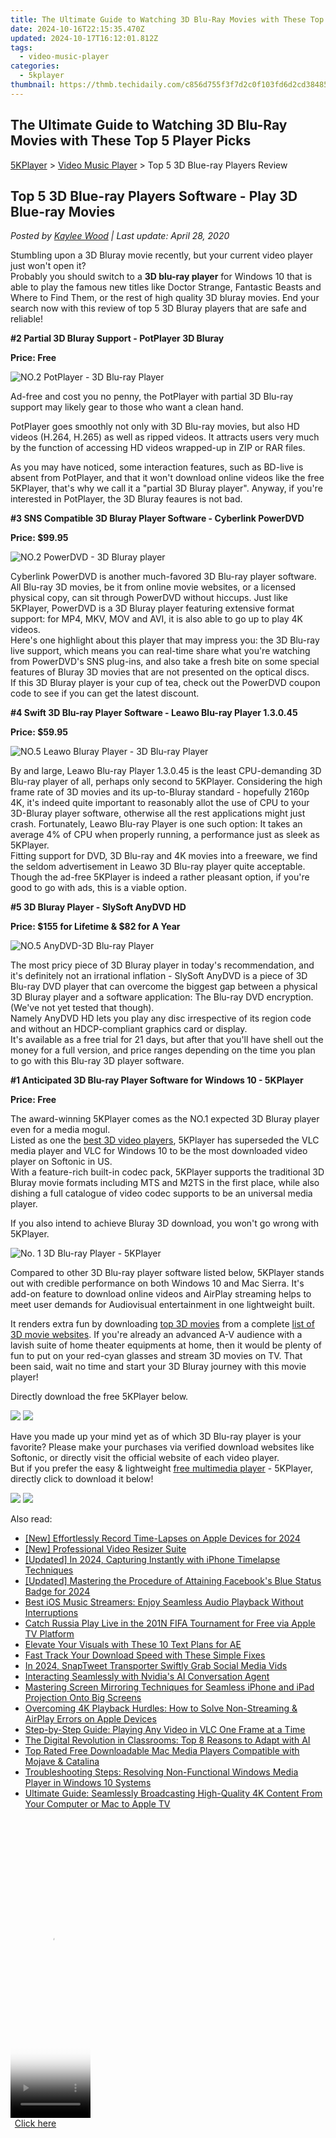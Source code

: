 ```yaml
---
title: The Ultimate Guide to Watching 3D Blu-Ray Movies with These Top 5 Player Picks
date: 2024-10-16T22:15:35.470Z
updated: 2024-10-17T16:12:01.812Z
tags:
  - video-music-player
categories:
  - 5kplayer
thumbnail: https://thmb.techidaily.com/c856d755f3f7d2c0f103fd6d2cd384857bef4cae5585cde42e136d87338a8911.jpg
---
```


## The Ultimate Guide to Watching 3D Blu-Ray Movies with These Top 5 Player Picks

[5KPlayer](https://tools.techidaily.com/5kplayer/products/) \> [Video Music Player](https://tools.techidaily.com/5kplayer/video-music-player/) \> Top 5 3D Blue-ray Players Review

## Top 5 3D Blue-ray Players Software - Play 3D Blue-ray Movies

 _Posted by [Kaylee Wood](https://www.quora.com/profile/Amanda-Hu-21) | Last update: April 28, 2020_ 

Stumbling upon a 3D Bluray movie recently, but your current video player just won't open it?   
 Probably you should switch to a **3D blu-ray player** for Windows 10 that is able to play the famous new titles like Doctor Strange, Fantastic Beasts and Where to Find Them, or the rest of high quality 3D bluray movies. End your search now with this review of top 5 3D Bluray players that are safe and reliable! 

**#2 Partial 3D Bluray Support - PotPlayer 3D Bluray**

**Price: Free**

![NO.2 PotPlayer - 3D Blu-ray Player](https://www.5kplayer.com/video-music-player/img/potplayer-4k.jpg) 

Ad-free and cost you no penny, the PotPlayer with partial 3D Blu-ray support may likely gear to those who want a clean hand.

PotPlayer goes smoothly not only with 3D Blu-ray movies, but also HD videos (H.264, H.265) as well as ripped videos. It attracts users very much by the function of accessing HD videos wrapped-up in ZIP or RAR files. 

As you may have noticed, some interaction features, such as BD-live is absent from PotPlayer, and that it won't download online videos like the free 5KPlayer, that's why we call it a "partial 3D Bluray player". Anyway, if you're interested in PotPlayer, the 3D Bluray feaures is not bad.

**#3 SNS Compatible 3D Bluray Player Software - Cyberlink PowerDVD**

**Price: $99.95**

![NO.2 PowerDVD - 3D Bluray player](https://www.5kplayer.com/video-music-player/../video-music-player-jp/img/powerdvd.jpg) 

Cyberlink PowerDVD is another much-favored 3D Blu-ray player software. All Blu-ray 3D movies, be it from online movie websites, or a licensed physical copy, can sit through PowerDVD without hiccups. Just like 5KPlayer, PowerDVD is a 3D Bluray player featuring extensive format support: for MP4, MKV, MOV and AVI, it is also able to go up to play 4K videos.  
 Here's one highlight about this player that may impress you: the 3D Blu-ray live support, which means you can real-time share what you're watching from PowerDVD's SNS plug-ins, and also take a fresh bite on some special features of Bluray 3D movies that are not presented on the optical discs.  
 If this 3D Bluray player is your cup of tea, check out the PowerDVD coupon code to see if you can get the latest discount.

**#4 Swift 3D Blu-ray Player Software - Leawo Blu-ray Player 1.3.0.45**

**Price: $59.95**

![NO.5 Leawo Bluray Player - 3D Blu-ray Player](https://www.5kplayer.com/video-music-player/../video-music-player-jp/img/leawo-bluray-player.png) 

By and large, Leawo Blu-ray Player 1.3.0.45 is the least CPU-demanding 3D Blu-ray player of all, perhaps only second to 5KPlayer. Considering the high frame rate of 3D movies and its up-to-Bluray standard - hopefully 2160p 4K, it's indeed quite important to reasonably allot the use of CPU to your 3D-Bluray player software, otherwise all the rest applications might just crash. Fortunately, Leawo Blu-ray Player is one such option: It takes an average 4% of CPU when properly running, a performance just as sleek as 5KPlayer.   
 Fitting support for DVD, 3D Blu-ray and 4K movies into a freeware, we find the seldom advertisement in Leawo 3D Blu-ray player quite acceptable. Though the ad-free 5KPlayer is indeed a rather pleasant option, if you're good to go with ads, this is a viable option.

**#5 3D Bluray Player - SlySoft AnyDVD HD**

**Price: $155 for Lifetime & $82 for A Year**

![NO.5 AnyDVD-3D Blu-ray Player](https://www.5kplayer.com/video-music-player/img/anydvd.jpg) 

The most pricy piece of 3D Bluray player in today's recommendation, and it's definitely not an irrational inflation - SlySoft AnyDVD is a piece of 3D Blu-ray DVD player that can overcome the biggest gap between a physical 3D Bluray player and a software application: The Blu-ray DVD encryption. (We've not yet tested that though).   
 Namely AnyDVD HD lets you play any disc irrespective of its region code and without an HDCP-compliant graphics card or display.  
 It's available as a free trial for 21 days, but after that you'll have shell out the money for a full version, and price ranges depending on the time you plan to go with this Blu-ray 3D player software.

**#1 Anticipated 3D Blu-ray Player Software for Windows 10 - 5KPlayer**

**Price: Free**

The award-winning 5KPlayer comes as the NO.1 expected 3D Bluray player even for a media mogul.   
 Listed as one the [best 3D video players](https://tools.techidaily.com/5kplayer/video-music-player/), 5KPlayer has superseded the VLC media player and VLC for Windows 10 to be the most downloaded video player on Softonic in US.   
 With a feature-rich built-in codec pack, 5KPlayer supports the traditional 3D Bluray movie formats including MTS and M2TS in the first place, while also dishing a full catalogue of video codec supports to be an universal media player.

If you also intend to achieve Bluray 3D download, you won't go wrong with 5KPlayer.

![No. 1 3D Blu-ray Player - 5KPlayer](https://www.5kplayer.com/video-music-player/../youtube-download/img/5kp-bluray.png) 

Compared to other 3D Blu-ray player software listed below, 5KPlayer stands out with credible performance on both Windows 10 and Mac Sierra. It's add-on feature to download online videos and AirPlay streaming helps to meet user demands for Audiovisual entertainment in one lightweight built.

It renders extra fun by downloading [top 3D movies](https://tools.techidaily.com/5kplayer/youtube-download/) from a complete [list of 3D movie websites](https://tools.techidaily.com/5kplayer/youtube-download/). If you're already an advanced A-V audience with a lavish suite of home theater equipments at home, then it would be plenty of fun to put on your red-cyan glasses and stream 3D movies on TV. That been said, wait no time and start your 3D Bluray journey with this movie player!

Directly download the free 5KPlayer below.

[![](https://www.5kplayer.com/video-music-player/../button/freedownwhitewin.png)](https://tools.techidaily.com/5kplayer/products/) [![](https://www.5kplayer.com/video-music-player/../button/freedownbackmac.png)](https://tools.techidaily.com/5kplayer/products/) 

Have you made up your mind yet as of which 3D Blu-ray player is your favorite? Please make your purchases via verified download websites like Softonic, or directly visit the official website of each video player.  
 But if you prefer the easy & lightweight [free multimedia player](https://tools.techidaily.com/5kplayer/video-music-player/) \- 5KPlayer, directly click to download it below!

[![](https://www.5kplayer.com/video-music-player/../button/freedownwhitewin.png)](https://tools.techidaily.com/5kplayer/products/) [![](https://www.5kplayer.com/video-music-player/../button/freedownbackmac.png)](https://tools.techidaily.com/5kplayer/products/)

<ins class="adsbygoogle"
     style="display:block"
     data-ad-format="autorelaxed"
     data-ad-client="ca-pub-7571918770474297"
     data-ad-slot="1223367746"></ins>

<ins class="adsbygoogle"
     style="display:block"
     data-ad-client="ca-pub-7571918770474297"
     data-ad-slot="8358498916"
     data-ad-format="auto"
     data-full-width-responsive="true"></ins>

<span class="atpl-alsoreadstyle">Also read:</span>
<div><ul>
<li><a href="https://digital-screen-recording.techidaily.com/new-effortlessly-record-time-lapses-on-apple-devices-for-2024/"><u>[New] Effortlessly Record Time-Lapses on Apple Devices for 2024</u></a></li>
<li><a href="https://extra-support.techidaily.com/new-professional-video-resizer-suite/"><u>[New] Professional Video Resizer Suite</u></a></li>
<li><a href="https://fox-cloud.techidaily.com/updated-in-2024-capturing-instantly-with-iphone-timelapse-techniques/"><u>[Updated] In 2024, Capturing Instantly with iPhone Timelapse Techniques</u></a></li>
<li><a href="https://facebook-videos.techidaily.com/updated-mastering-the-procedure-of-attaining-facebooks-blue-status-badge-for-2024/"><u>[Updated] Mastering the Procedure of Attaining Facebook's Blue Status Badge for 2024</u></a></li>
<li><a href="https://media-tips.techidaily.com/best-ios-music-streamers-enjoy-seamless-audio-playback-without-interruptions/"><u>Best iOS Music Streamers: Enjoy Seamless Audio Playback Without Interruptions</u></a></li>
<li><a href="https://media-tips.techidaily.com/catch-russia-play-live-in-the-201n-fifa-tournament-for-free-via-apple-tv-platform/"><u>Catch Russia Play Live in the 201N FIFA Tournament for Free via Apple TV Platform</u></a></li>
<li><a href="https://extra-lessons.techidaily.com/elevate-your-visuals-with-these-10-text-plans-for-ae/"><u>Elevate Your Visuals with These 10 Text Plans for AE</u></a></li>
<li><a href="https://technical-tips.techidaily.com/fast-track-your-download-speed-with-these-simple-fixes/"><u>Fast Track Your Download Speed with These Simple Fixes</u></a></li>
<li><a href="https://twitter-clips.techidaily.com/in-2024-snaptweet-transporter-swiftly-grab-social-media-vids/"><u>In 2024, SnapTweet Transporter Swiftly Grab Social Media Vids</u></a></li>
<li><a href="https://tech-hub.techidaily.com/interacting-seamlessly-with-nvidias-ai-conversation-agent/"><u>Interacting Seamlessly with Nvidia's AI Conversation Agent</u></a></li>
<li><a href="https://media-tips.techidaily.com/mastering-screen-mirroring-techniques-for-seamless-iphone-and-ipad-projection-onto-big-screens/"><u>Mastering Screen Mirroring Techniques for Seamless iPhone and iPad Projection Onto Big Screens</u></a></li>
<li><a href="https://media-tips.techidaily.com/overcoming-4k-playback-hurdles-how-to-solve-non-streaming-and-airplay-errors-on-apple-devices/"><u>Overcoming 4K Playback Hurdles: How to Solve Non-Streaming & AirPlay Errors on Apple Devices</u></a></li>
<li><a href="https://media-tips.techidaily.com/step-by-step-guide-playing-any-video-in-vlc-one-frame-at-a-time/"><u>Step-by-Step Guide: Playing Any Video in VLC One Frame at a Time</u></a></li>
<li><a href="https://tech-haven.techidaily.com/the-digital-revolution-in-classrooms-top-8-reasons-to-adapt-with-ai/"><u>The Digital Revolution in Classrooms: Top 8 Reasons to Adapt with AI</u></a></li>
<li><a href="https://media-tips.techidaily.com/top-rated-free-downloadable-mac-media-players-compatible-with-mojave-and-catalina/"><u>Top Rated Free Downloadable Mac Media Players Compatible with Mojave & Catalina</u></a></li>
<li><a href="https://media-tips.techidaily.com/troubleshooting-steps-resolving-non-functional-windows-media-player-in-windows-10-systems/"><u>Troubleshooting Steps: Resolving Non-Functional Windows Media Player in Windows 10 Systems</u></a></li>
<li><a href="https://media-tips.techidaily.com/ultimate-guide-seamlessly-broadcasting-high-quality-4k-content-from-your-computer-or-mac-to-apple-tv/"><u>Ultimate Guide: Seamlessly Broadcasting High-Quality 4K Content From Your Computer or Mac to Apple TV</u></a></li>
</ul></div>

<!-- affiliate ads begin -->
<span id="1975555">
					<video width="128" height="480" style="cursor:pointer"
           poster="//a.impactradius-go.com/display-clicktoplayimage/1975555.png"
           onclick="if(!this.playClicked){this.play();this.setAttribute('controls',true);this.playClicked=true;}">
	   <source src="//a.impactradius-go.com/display-ad/22993-1975555">
	   <img src="//a.impactradius-go.com/display-clicktoplayimage/1975555.png" style="border: none; height: 100%; width: 100%; object-fit: contain">
	</video>
	<div style="width:80px;text-align:center"><a href="javascript:window.open(decodeURIComponent('https%3A%2F%2Fhomestyler.sjv.io%2Fc%2F5597632%2F1975555%2F22993'), '_blank');void(0);">Click here</a></div>
</span>
<img height="0" width="0" src="https://imp.pxf.io/i/5597632/1975555/22993" style="position:absolute;visibility:hidden;" border="0" />
<!-- affiliate ads end -->

